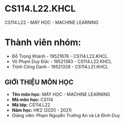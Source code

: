 # CS114.L22.KHCL
CS114.L22 - MÁY HỌC - MACHINE LEARNING
# Thành viên nhóm:
- Đỗ Trọng Khánh - 19521676 - CS114.L22.KHCL
- Võ Phạm Duy Đức - 19521383 - CS114.L22.KHCL
- Trịnh Công Danh - 19521326 - CS114.L21.KHCL
## GIỚI THIỆU MÔN HỌC
* **Tên môn học:** MÁY HỌC - MACHINE LEARNING
* **Mã môn học:** CS114
* **Mã lớp:** CS114.L22
* **Năm học:** HK2 (2020 - 2021)
* Giảng viên: Phạm Nguyễn Trường An và Lê Đình Duy
